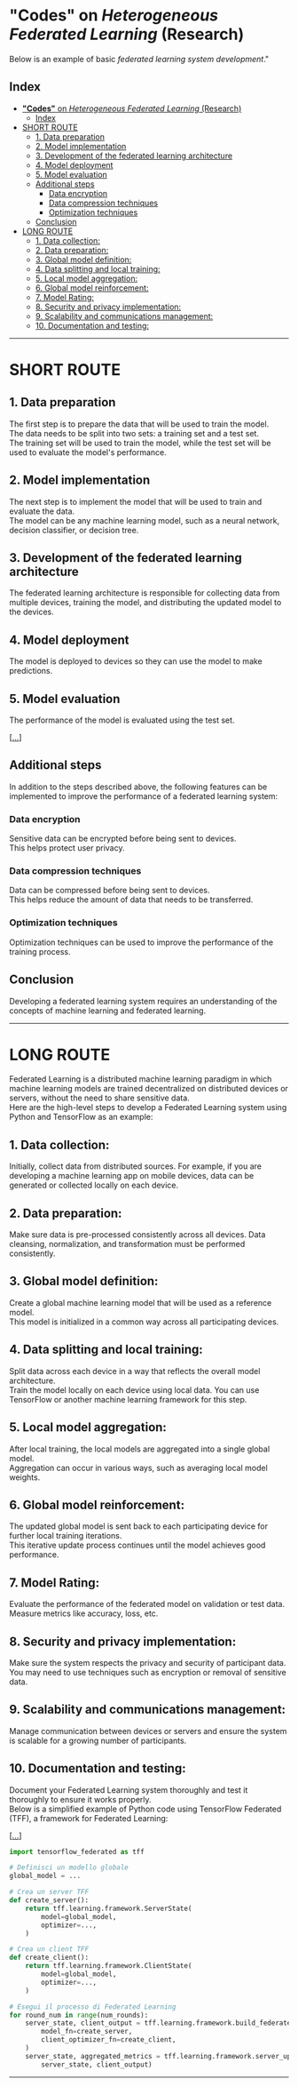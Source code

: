 # **"Codes"** on *Heterogeneous Federated Learning* (Research)
Below is an example of basic *federated learning system development*."
 
## Index
- [**"Codes"** on *Heterogeneous Federated Learning* (Research)](#codes-on-heterogeneous-federated-learning-research)
  - [Index](#index)
- [SHORT ROUTE](#short-route)
  - [1. Data preparation](#1-data-preparation)
  - [2. Model implementation](#2-model-implementation)
  - [3. Development of the federated learning architecture](#3-development-of-the-federated-learning-architecture)
  - [4. Model deployment](#4-model-deployment)
  - [5. Model evaluation](#5-model-evaluation)
  - [Additional steps](#additional-steps)
    - [Data encryption](#data-encryption)
    - [Data compression techniques](#data-compression-techniques)
    - [Optimization techniques](#optimization-techniques)
  - [Conclusion](#conclusion)
- [LONG ROUTE](#long-route)
  - [1. Data collection:](#1-data-collection)
  - [2. Data preparation:](#2-data-preparation)
  - [3. Global model definition:](#3-global-model-definition)
  - [4. Data splitting and local training:](#4-data-splitting-and-local-training)
  - [5. Local model aggregation:](#5-local-model-aggregation)
  - [6. Global model reinforcement:](#6-global-model-reinforcement)
  - [7. Model Rating:](#7-model-rating)
  - [8. Security and privacy implementation:](#8-security-and-privacy-implementation)
  - [9. Scalability and communications management:](#9-scalability-and-communications-management)
  - [10. Documentation and testing:](#10-documentation-and-testing)

 

-------------

# SHORT ROUTE

## 1. Data preparation

The first step is to prepare the data that will be used to train the model.    
The data needs to be split into two sets: a training set and a test set.     
The training set will be used to train the model, while the test set will be used to evaluate the model's performance.

## 2. Model implementation

The next step is to implement the model that will be used to train and evaluate the data.     
The model can be any machine learning model, such as a neural network, decision classifier, or decision tree.

## 3. Development of the federated learning architecture

The federated learning architecture is responsible for collecting data from multiple devices, training the model, and distributing the updated model to the devices.

## 4. Model deployment

The model is deployed to devices so they can use the model to make predictions.

## 5. Model evaluation

The performance of the model is evaluated using the test set.


[[...](TensorFlow_Intro.ipynb "TensorFlow Example")]


## Additional steps

In addition to the steps described above, the following features can be implemented to improve the performance of a federated learning system:

### Data encryption
Sensitive data can be encrypted before being sent to devices.    
This helps protect user privacy.

### Data compression techniques
Data can be compressed before being sent to devices.   
This helps reduce the amount of data that needs to be transferred.

### Optimization techniques
Optimization techniques can be used to improve the performance of the training process.

## Conclusion

Developing a federated learning system requires an understanding of the concepts of machine learning and federated learning.    

---------------------
# LONG ROUTE


Federated Learning is a distributed machine learning paradigm in which machine learning models are trained decentralized on distributed devices or servers, without the need to share sensitive data.     
Here are the high-level steps to develop a Federated Learning system using Python and TensorFlow as an example:

## 1. Data collection:

Initially, collect data from distributed sources. For example, if you are developing a machine learning app on mobile devices, data can be generated or collected locally on each device.

## 2. Data preparation:

Make sure data is pre-processed consistently across all devices. Data cleansing, normalization, and transformation must be performed consistently.

## 3. Global model definition:

Create a global machine learning model that will be used as a reference model.    
This model is initialized in a common way across all participating devices.

## 4. Data splitting and local training:

Split data across each device in a way that reflects the overall model architecture.     
Train the model locally on each device using local data. You can use TensorFlow or another machine learning framework for this step.

## 5. Local model aggregation:

After local training, the local models are aggregated into a single global model.     
Aggregation can occur in various ways, such as averaging local model weights.

## 6. Global model reinforcement:

The updated global model is sent back to each participating device for further local training iterations.     
This iterative update process continues until the model achieves good performance.

## 7. Model Rating:

Evaluate the performance of the federated model on validation or test data.     
Measure metrics like accuracy, loss, etc.

## 8. Security and privacy implementation:

Make sure the system respects the privacy and security of participant data.      
You may need to use techniques such as encryption or removal of sensitive data.

## 9. Scalability and communications management:

Manage communication between devices or servers and ensure the system is scalable for a growing number of participants.

## 10. Documentation and testing:

Document your Federated Learning system thoroughly and test it thoroughly to ensure it works properly.     
Below is a simplified example of Python code using TensorFlow Federated (TFF), a framework for Federated Learning:


[[...](Codes2.ipynb "Example")]


```python
import tensorflow_federated as tff

# Definisci un modello globale
global_model = ...

# Crea un server TFF
def create_server():
    return tff.learning.framework.ServerState(
        model=global_model,
        optimizer=...,
    )

# Crea un client TFF
def create_client():
    return tff.learning.framework.ClientState(
        model=global_model,
        optimizer=...,
    )

# Esegui il processo di Federated Learning
for round_num in range(num_rounds):
    server_state, client_output = tff.learning.framework.build_federated_averaging_process(
        model_fn=create_server,
        client_optimizer_fn=create_client,
    )
    server_state, aggregated_metrics = tff.learning.framework.server_update(
        server_state, client_output)

```


----------------------


